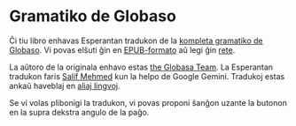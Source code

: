 # Gramatiko de Globaso

Ĉi tiu libro enhavas Esperantan tradukon de la [kompleta gramatiko de Globaso](https://salif.github.io/gramati-fe-globasa/eng/).
Vi povas elŝuti ĝin en [EPUB-formato](Gramati_fe_Globasa_Mesi_1_Nyan_2025_eo_gemini.epub)
aŭ legi ĝin [rete](https://salif.github.io/gramati-fe-globasa/eo-gemini/).

La aŭtoro de la originala enhavo estas [the Globasa Team](https://globasa.net/).
La Esperantan tradukon faris [Salif Mehmed](https://salif.eu/eo) kun la helpo de Google Gemini.
Tradukoj estas ankaŭ haveblaj en [aliaj lingvoj](https://salif.github.io/gramati-fe-globasa/).

Se vi volas plibonigi la tradukon, vi povas proponi ŝanĝon uzante la butonon en la supra dekstra angulo de la paĝo.

[^1]: Kiom ajn permesas la leĝo, la aŭtoroj de ĉi tiu libro rezignas pri ĉiuj kopirajtoj kaj rilataj aŭ najbaraj rajtoj pri ĝia enhavo.
